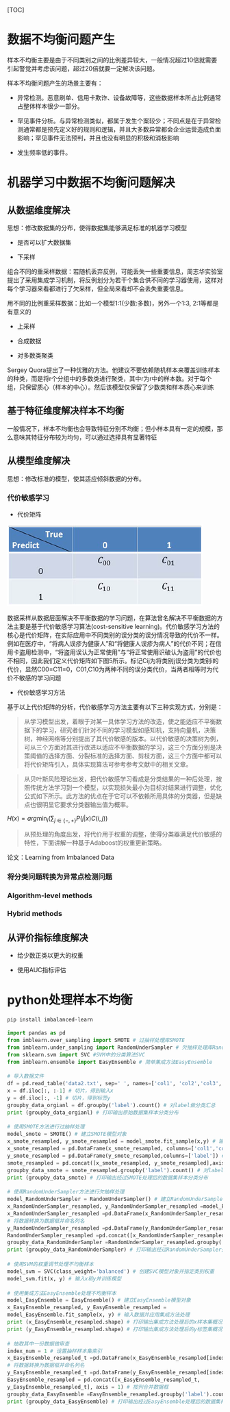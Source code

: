 [TOC]


# 数据不均衡问题产生

样本不均衡主要是由于不同类别之间的比例差异较大，一般情况超过10倍就需要引起警觉并考虑该问题，超过20倍就要一定解决该问题。

样本不均衡问题产生的场景主要有：

- 异常检测。恶意刷单、信用卡欺诈、设备故障等，这些数据样本所占比例通常占整体样本很少一部分。

- 罕见事件分析。与异常检测类似，都属于发生个案较少；不同点是在于异常检测通常都是预先定义好的规则和逻辑，并且大多数异常都会企业运营造成负面影响；罕见事件无法预判，并且也没有明显的积极和消极影响

- 发生频率低的事件。

# 机器学习中数据不均衡问题解决

## 从数据维度解决

思想：修改数据集的分布，使得数据集能够满足标准的机器学习模型

- 是否可以扩大数据集

- 下采样

组合不同的重采样数据：若随机丢弃反例，可能丢失一些重要信息，周志华实验室提出了采用集成学习机制，将反例划分为若干个集合供不同的学习器使用，这样对每个学习器来看都进行了欠采样，但全局来看却不会丢失重要信息。

用不同的比例重采样数据：比如一个模型1:1(少数:多数)，另外一个1:3, 2:1等都是有意义的

- 上采样

- 合成数据

- 对多数类聚类

Sergey Quora提出了一种优雅的方法。他建议不要依赖随机样本来覆盖训练样本的种类，而是将r个分组中的多数类进行聚类，其中r为r中的样本数。对于每个组，只保留质心（样本的中心）。然后该模型仅保留了少数类和样本质心来训练

## 基于特征维度解决样本不均衡

一般情况下，样本不均衡也会导致特征分别不均衡；但小样本具有一定的规模，那么意味其特征分布较为均匀，可以通过选择具有显著特征

## 从模型维度解决

思想：修改标准的模型，使其适应倾斜数据的分布。

### 代价敏感学习

- 代价矩阵

![](./img/cost-sensitive-learning.png)

数据采样从数据层面解决不平衡数据的学习问题，在算法曾名解决不平衡数据的方法主要是基于代价敏感学习算法(cost-sensitive learning)。代价敏感学习方法的核心是代价矩阵，在实际应用中不同类别的误分类的误分情况导致的代价不一样。例如在医疗中，“将病人误疹为健康人”和“将健康人误疹为病人”的代价不同；在信用卡盗用检测中，“将盗用误认为正常使用”与“将正常使用识破认为盗用”的代价也不相同，因此我们定义代价矩阵如下图5所示。标记Cij为将类别j误分类为类别i的代价，显然C00=C11=0，C01,C10为两种不同的误分类代价，当两者相等时为代价不敏感的学习问题

- 代价敏感学习方法

基于以上代价矩阵的分析，代价敏感学习方法主要有以下三种实现方式，分别是：

> 从学习模型出发，着眼于对某一具体学习方法的改造，使之能适应不平衡数据下的学习，研究者们针对不同的学习模型如感知机，支持向量机，决策树，神经网络等分别提出了其代价敏感的版本。以代价敏感的决策树为例，可从三个方面对其进行改进以适应不平衡数据的学习，这三个方面分别是决策阈值的选择方面、分裂标准的选择方面、剪枝方面，这三个方面中都可以将代价矩阵引入，具体实现算法可参考参考文献中的相关文章。

> 从贝叶斯风险理论出发，把代价敏感学习看成是分类结果的一种后处理，按照传统方法学习到一个模型，以实现损失最小为目标对结果进行调整，优化公式如下所示。此方法的优点在于它可以不依赖所用具体的分类器，但是缺点也很明显它要求分类器输出值为概率。

$H(x)=arg \displaystyle \min_{i}(\sum_{j \in \{-,+\}} P(j|x) C(i, j))$

> 从预处理的角度出发，将代价用于权重的调整，使得分类器满足代价敏感的特性，下面讲解一种基于Adaboost的权重更新策略。


论文：Learning from Imbalanced Data

### 将分类问题转换为异常点检测问题

### Algorithm-level methods

### Hybrid methods

## 从评价指标维度解决

- 给少数正类以更大的权重

- 使用AUC指标评估


# python处理样本不均衡

```bash
pip install imbalanced-learn
```

```python
import pandas as pd
from imblearn.over_sampling import SMOTE # 过抽样处理库SMOTE
from imblearn.under_sampling import RandomUnderSampler # 欠抽样处理库RandomUnderSampler
from sklearn.svm import SVC #SVM中的分类算法SVC
from imblearn.ensemble import EasyEnsemble # 简单集成方法EasyEnsemble

# 导入数据文件
df = pd.read_table('data2.txt', sep=' ', names=['col1', 'col2','col3', 'col4', 'col5', 'label']) # 读取数据文件
x = df.iloc[:, :-1] # 切片，得到输入x
y = df.iloc[:, -1] # 切片，得到标签y
groupby_data_orgianl = df.groupby('label').count() # 对label做分类汇总
print (groupby_data_orgianl) # 打印输出原始数据集样本分类分布

# 使用SMOTE方法进行过抽样处理
model_smote = SMOTE() # 建立SMOTE模型对象
x_smote_resampled, y_smote_resampled = model_smote.fit_sample(x,y) # 输入数据并作过抽样处理
x_smote_resampled = pd.DataFrame(x_smote_resampled, columns=['col1','col2', 'col3', 'col4', 'col5']) # 将数据转换为数据框并命名列名
y_smote_resampled = pd.DataFrame(y_smote_resampled,columns=['label']) # 将数据转换为数据框并命名列名
smote_resampled = pd.concat([x_smote_resampled, y_smote_resampled],axis=1) # 按列合并数据框
groupby_data_smote = smote_resampled.groupby('label').count() # 对label做分类汇总
print (groupby_data_smote) # 打印输出经过SMOTE处理后的数据集样本分类分布

# 使用RandomUnderSampler方法进行欠抽样处理
model_RandomUnderSampler = RandomUnderSampler() # 建立RandomUnderSampler模型对象
x_RandomUnderSampler_resampled, y_RandomUnderSampler_resampled =model_RandomUnderSampler.fit_sample(x,y) # 输入数据并作欠抽样处理
x_RandomUnderSampler_resampled =pd.DataFrame(x_RandomUnderSampler_resampled,columns=['col1','col2','col3','col4','col5'])
# 将数据转换为数据框并命名列名
y_RandomUnderSampler_resampled =pd.DataFrame(y_RandomUnderSampler_resampled,columns=['label']) # 将数据转换为数据框并命名列名
RandomUnderSampler_resampled =pd.concat([x_RandomUnderSampler_resampled, y_RandomUnderSampler_resampled], axis= 1) # 按列合并数据框
groupby_data_RandomUnderSampler =RandomUnderSampler_resampled.groupby('label').count() # 对label做分类汇总
print (groupby_data_RandomUnderSampler) # 打印输出经过RandomUnderSampler处理后的数据集样本分类分布

# 使用SVM的权重调节处理不均衡样本
model_svm = SVC(class_weight='balanced') # 创建SVC模型对象并指定类别权重
model_svm.fit(x, y) # 输入x和y并训练模型

# 使用集成方法EasyEnsemble处理不均衡样本
model_EasyEnsemble = EasyEnsemble() # 建立EasyEnsemble模型对象
x_EasyEnsemble_resampled, y_EasyEnsemble_resampled =
model_EasyEnsemble.fit_sample(x, y) # 输入数据并应用集成方法处理
print (x_EasyEnsemble_resampled.shape) # 打印输出集成方法处理后的x样本集概况
print (y_EasyEnsemble_resampled.shape) # 打印输出集成方法处理后的y标签集概况

# 抽取其中一份数据做审查
index_num = 1 # 设置抽样样本集索引
x_EasyEnsemble_resampled_t =pd.DataFrame(x_EasyEnsemble_resampled[index_num],columns=['col1','col2','col3','col4','col5'])
# 将数据转换为数据框并命名列名
y_EasyEnsemble_resampled_t =pd.DataFrame(y_EasyEnsemble_resampled[index_num],columns=['label']) # 将数据转换为数据框并命名列名
EasyEnsemble_resampled = pd.concat([x_EasyEnsemble_resampled_t,
y_EasyEnsemble_resampled_t], axis = 1) # 按列合并数据框
groupby_data_EasyEnsemble =EasyEnsemble_resampled.groupby('label').count() # 对label做分类汇总
print (groupby_data_EasyEnsemble) # 打印输出经过EasyEnsemble处理后的数据集样本分类分布
```


